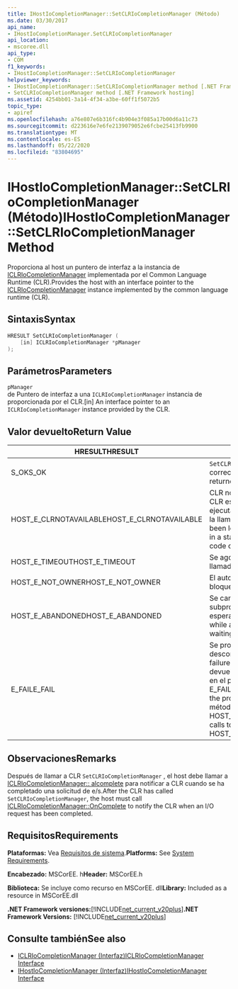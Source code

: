 ```yaml
---
title: IHostIoCompletionManager::SetCLRIoCompletionManager (Método)
ms.date: 03/30/2017
api_name:
- IHostIoCompletionManager.SetCLRIoCompletionManager
api_location:
- mscoree.dll
api_type:
- COM
f1_keywords:
- IHostIoCompletionManager::SetCLRIoCompletionManager
helpviewer_keywords:
- IHostIoCompletionManager::SetCLRIoCompletionManager method [.NET Framework hosting]
- SetCLRIoCompletionManager method [.NET Framework hosting]
ms.assetid: 4254bb01-3a14-4f34-a3be-60ff1f5072b5
topic_type:
- apiref
ms.openlocfilehash: a76e807e6b316fc4b904e3f085a17b00d6a11c73
ms.sourcegitcommit: d223616e7e6fe2139079052e6fcbe25413fb9900
ms.translationtype: MT
ms.contentlocale: es-ES
ms.lasthandoff: 05/22/2020
ms.locfileid: "83804695"
---
```

# <a name="ihostiocompletionmanagersetclriocompletionmanager-method"></a><span data-ttu-id="81ca7-102">IHostIoCompletionManager::SetCLRIoCompletionManager (Método)</span><span class="sxs-lookup"><span data-stu-id="81ca7-102">IHostIoCompletionManager::SetCLRIoCompletionManager Method</span></span>
<span data-ttu-id="81ca7-103">Proporciona al host un puntero de interfaz a la instancia de [ICLRIoCompletionManager](iclriocompletionmanager-interface.md) implementada por el Common Language Runtime (CLR).</span><span class="sxs-lookup"><span data-stu-id="81ca7-103">Provides the host with an interface pointer to the [ICLRIoCompletionManager](iclriocompletionmanager-interface.md) instance implemented by the common language runtime (CLR).</span></span>  
  
## <a name="syntax"></a><span data-ttu-id="81ca7-104">Sintaxis</span><span class="sxs-lookup"><span data-stu-id="81ca7-104">Syntax</span></span>  
  
```cpp  
HRESULT SetCLRIoCompletionManager (  
    [in] ICLRIoCompletionManager *pManager  
);  
```  
  
## <a name="parameters"></a><span data-ttu-id="81ca7-105">Parámetros</span><span class="sxs-lookup"><span data-stu-id="81ca7-105">Parameters</span></span>  
 `pManager`  
 <span data-ttu-id="81ca7-106">de Puntero de interfaz a una `ICLRIoCompletionManager` instancia de proporcionada por el CLR.</span><span class="sxs-lookup"><span data-stu-id="81ca7-106">[in] An interface pointer to an `ICLRIoCompletionManager` instance provided by the CLR.</span></span>  
  
## <a name="return-value"></a><span data-ttu-id="81ca7-107">Valor devuelto</span><span class="sxs-lookup"><span data-stu-id="81ca7-107">Return Value</span></span>  
  
|<span data-ttu-id="81ca7-108">HRESULT</span><span class="sxs-lookup"><span data-stu-id="81ca7-108">HRESULT</span></span>|<span data-ttu-id="81ca7-109">Descripción</span><span class="sxs-lookup"><span data-stu-id="81ca7-109">Description</span></span>|  
|-------------|-----------------|  
|<span data-ttu-id="81ca7-110">S_OK</span><span class="sxs-lookup"><span data-stu-id="81ca7-110">S_OK</span></span>|<span data-ttu-id="81ca7-111">`SetCLRIoCompletionManager`se devolvió correctamente.</span><span class="sxs-lookup"><span data-stu-id="81ca7-111">`SetCLRIoCompletionManager` returned successfully.</span></span>|  
|<span data-ttu-id="81ca7-112">HOST_E_CLRNOTAVAILABLE</span><span class="sxs-lookup"><span data-stu-id="81ca7-112">HOST_E_CLRNOTAVAILABLE</span></span>|<span data-ttu-id="81ca7-113">CLR no se ha cargado en un proceso o CLR está en un estado en el que no puede ejecutar código administrado ni procesar la llamada correctamente.</span><span class="sxs-lookup"><span data-stu-id="81ca7-113">The CLR has not been loaded into a process, or the CLR is in a state in which it cannot run managed code or process the call successfully.</span></span>|  
|<span data-ttu-id="81ca7-114">HOST_E_TIMEOUT</span><span class="sxs-lookup"><span data-stu-id="81ca7-114">HOST_E_TIMEOUT</span></span>|<span data-ttu-id="81ca7-115">Se agotó el tiempo de espera de la llamada.</span><span class="sxs-lookup"><span data-stu-id="81ca7-115">The call timed out.</span></span>|  
|<span data-ttu-id="81ca7-116">HOST_E_NOT_OWNER</span><span class="sxs-lookup"><span data-stu-id="81ca7-116">HOST_E_NOT_OWNER</span></span>|<span data-ttu-id="81ca7-117">El autor de la llamada no posee el bloqueo.</span><span class="sxs-lookup"><span data-stu-id="81ca7-117">The caller does not own the lock.</span></span>|  
|<span data-ttu-id="81ca7-118">HOST_E_ABANDONED</span><span class="sxs-lookup"><span data-stu-id="81ca7-118">HOST_E_ABANDONED</span></span>|<span data-ttu-id="81ca7-119">Se canceló un evento mientras un subproceso o fibra bloqueados estaba esperando en él.</span><span class="sxs-lookup"><span data-stu-id="81ca7-119">An event was canceled while a blocked thread or fiber was waiting on it.</span></span>|  
|<span data-ttu-id="81ca7-120">E_FAIL</span><span class="sxs-lookup"><span data-stu-id="81ca7-120">E_FAIL</span></span>|<span data-ttu-id="81ca7-121">Se produjo un error grave desconocido.</span><span class="sxs-lookup"><span data-stu-id="81ca7-121">An unknown catastrophic failure occurred.</span></span> <span data-ttu-id="81ca7-122">Cuando un método devuelve E_FAIL, CLR ya no se puede usar en el proceso.</span><span class="sxs-lookup"><span data-stu-id="81ca7-122">When a method returns E_FAIL, the CLR is no longer usable within the process.</span></span> <span data-ttu-id="81ca7-123">Las llamadas subsiguientes a métodos de hospedaje devuelven HOST_E_CLRNOTAVAILABLE.</span><span class="sxs-lookup"><span data-stu-id="81ca7-123">Subsequent calls to hosting methods return HOST_E_CLRNOTAVAILABLE.</span></span>|  
  
## <a name="remarks"></a><span data-ttu-id="81ca7-124">Observaciones</span><span class="sxs-lookup"><span data-stu-id="81ca7-124">Remarks</span></span>  
 <span data-ttu-id="81ca7-125">Después de llamar a CLR `SetCLRIoCompletionManager` , el host debe llamar a [ICLRIoCompletionManager:: alcomplete](iclriocompletionmanager-oncomplete-method.md) para notificar a CLR cuando se ha completado una solicitud de e/s.</span><span class="sxs-lookup"><span data-stu-id="81ca7-125">After the CLR has called `SetCLRIoCompletionManager`, the host must call [ICLRIoCompletionManager::OnComplete](iclriocompletionmanager-oncomplete-method.md) to notify the CLR when an I/O request has been completed.</span></span>  
  
## <a name="requirements"></a><span data-ttu-id="81ca7-126">Requisitos</span><span class="sxs-lookup"><span data-stu-id="81ca7-126">Requirements</span></span>  
 <span data-ttu-id="81ca7-127">**Plataformas:** Vea [Requisitos de sistema](../../get-started/system-requirements.md).</span><span class="sxs-lookup"><span data-stu-id="81ca7-127">**Platforms:** See [System Requirements](../../get-started/system-requirements.md).</span></span>  
  
 <span data-ttu-id="81ca7-128">**Encabezado:** MSCorEE. h</span><span class="sxs-lookup"><span data-stu-id="81ca7-128">**Header:** MSCorEE.h</span></span>  
  
 <span data-ttu-id="81ca7-129">**Biblioteca:** Se incluye como recurso en MSCorEE. dll</span><span class="sxs-lookup"><span data-stu-id="81ca7-129">**Library:** Included as a resource in MSCorEE.dll</span></span>  
  
 <span data-ttu-id="81ca7-130">**.NET Framework versiones:**[!INCLUDE[net_current_v20plus](../../../../includes/net-current-v20plus-md.md)]</span><span class="sxs-lookup"><span data-stu-id="81ca7-130">**.NET Framework Versions:** [!INCLUDE[net_current_v20plus](../../../../includes/net-current-v20plus-md.md)]</span></span>  
  
## <a name="see-also"></a><span data-ttu-id="81ca7-131">Consulte también</span><span class="sxs-lookup"><span data-stu-id="81ca7-131">See also</span></span>

- [<span data-ttu-id="81ca7-132">ICLRIoCompletionManager (Interfaz)</span><span class="sxs-lookup"><span data-stu-id="81ca7-132">ICLRIoCompletionManager Interface</span></span>](iclriocompletionmanager-interface.md)
- [<span data-ttu-id="81ca7-133">IHostIoCompletionManager (Interfaz)</span><span class="sxs-lookup"><span data-stu-id="81ca7-133">IHostIoCompletionManager Interface</span></span>](ihostiocompletionmanager-interface.md)
